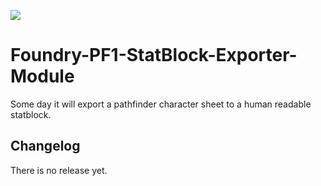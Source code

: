 ![](https://img.shields.io/badge/Foundry-v0.9.249-informational)
<!--- Downloads @ Latest Badge -->
<!--- replace <user>/<repo> with your username/repository -->
<!--- ![Latest Release Download Count](https://img.shields.io/github/downloads/mProjectsCode/Foundry-PF1-StatBlock-Exporter-Module/latest/module.zip) -->

<!--- Forge Bazaar Install % Badge -->
<!--- replace <your-module-name> with the `name` in your manifest -->
<!--- ![Forge Installs](https://img.shields.io/badge/dynamic/json?label=Forge%20Installs&query=package.installs&suffix=%25&url=https%3A%2F%2Fforge-vtt.com%2Fapi%2Fbazaar%2Fpackage%2F<your-module-name>&colorB=4aa94a) -->

# Foundry-PF1-StatBlock-Exporter-Module
Some day it will export a pathfinder character sheet to a human readable statblock.

## Changelog
There is no release yet.
